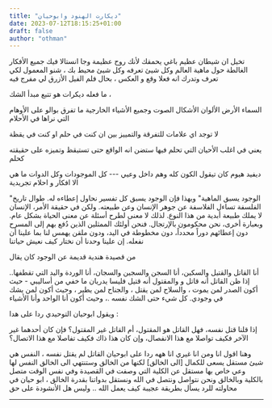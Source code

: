 ```yaml
---
title: "ديكارت الهنود وابوحيان"
date: 2023-07-12T18:15:25+01:00
draft: false
author: "othman"
---
```


تخيل ان شيطان عظيم باغي يحمقك لأنك روح عظيمة وجا انستالا فيك جميع الأفكار الغالطة حول ماهية العالم وكل شيئ تعرفه وكل شيئ محيط بك ، شنو المعمول لكي تعرف وتدرك انه فعلا وقع و العكس ، بحال فلم الفيل الأزرق لي مفرج فيه

ما فعله ديكرات هو تتبع مبدأ الشك ،

السماء الأرض الألوان الأشكال الصوت وجميع الأشياء الخارجية ما تفرق بوالو على الأوهام التي نراها في الأحلام

لا توجد اي علامات للتفرقة والتمييز بين ان كنت في حلم او كنت في يقظة

يعني في اغلب الأحيان التي تحلم فيها ستضن انه الواقع حتى تستيقظ وتميزه على حقيقته كحلم

ديفيد هيوم كان تيقول الكون كله وهم داخل وعيي --- كل الموجودات وكل الدوات ما هي الا افكار و احلام تجريدية

"الوجود يسبق الماهية" وبهذا فإن الوجود يسبق كل تفسير نحاول إعطاءه له.
طوال تاريخ الفلسفة تساءل الفلاسفة عن جوهر الإنسان وعن طبيعته. ولكن في حقيقة الأمر، الإنسان لا يملك طبيعة أبدية من هذا النوع. لذلك لا معنى لطرح أسئلة عن معنى الحياة بشكل عام. وبعبارة أخرى، نحن محكومون بالإرتجال. فنحن أولئك الممثلين الذين دُفع بهم إلى المسرح دون إعطائهم دوراً محدداً، دون مخطوطة في اليد، ودون ملقن يهمس لنا بما علينا أن نفعله.
إن علينا وحدنا أن نختار كيف نعيش حياتنا

من قصيدة هندية قديمة عن الوجود كان يقال

‏أنا القاتل والقتيل والسكين، أنا السجن والسجين والسجان، أنا الوردة واليد التي تقطفها.. إذا ظن القاتل أنه قاتل و والمقتول أنه قتيل فليسا يدريان ما خفي من أساليبي - حيث أكون الصدر لمن يموت ، والسلاح لمن يقتل ، والجناح لمن يطير ، وحيث أكون لمن يشك في وجودي. كل شيء حتى الشك نفسه .، وحيث أكون أنا الواحد وأنا الأشياء

ويقول ابوحيان التوحيدي ردا على هدا :

‏إذا قلنا قتل نفسه، فهل القاتل هو المقتول، أم القاتل غير المقتول؟ فإن كان أحدهما غير الآخر فكيف تواصلا مع هذا الانفصال، وإن كان هذا ذاك فكيف تفاصلا مع هذا الاتصال؟

وهنا اقول انا ومن انا غيري انا ههه ردا على ابوحيان
القاتل لم يقتل نفسه ، النفس هي شيئ مستقل يسعى للكمال [الى الخالق] لكنها من الخالق وستنتهي الى الخالق
النفس لها وعي خاص بها مستقل عن الكلية التي وصفت في القصيدة وفي نفس الوقت متصل بالكلية وبالخالق ونحن نتواصل ونتصل في الله ونستقل بدواتنا بقدرة الخالق ، ابو حيان في محاولته للرد يسأل بطريقة عجيبة كيف يعمل الله .. وليس هل الأنشودة على حق

---
